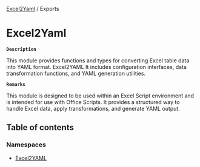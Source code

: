 [Excel2Yaml](README.md) / Exports

# Excel2Yaml

**`Description`**

This module provides functions and types for converting Excel table data into YAML format.
 Excel2YAML
It includes configuration interfaces, data transformation functions, and YAML generation utilities.

**`Remarks`**

This module is designed to be used within an Excel Script environment and is intended for use with Office Scripts.
It provides a structured way to handle Excel data, apply transformations, and generate YAML output.

## Table of contents

### Namespaces

- [Excel2YAML](modules/Excel2YAML.md)
